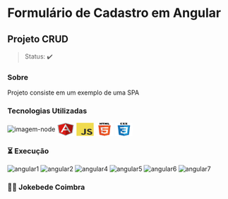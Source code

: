# Formulário  de  Cadastro  em Angular

## Projeto CRUD 

> Status: ✔️
### Sobre
Projeto consiste em um exemplo de uma SPA 

### Tecnologias Utilizadas


<p float="left">
  <img align="center" height="30" width="40" src="https://cdn.jsdelivr.net/gh/devicons/devicon/icons/typescript/typescript-plain.svg" alt="imagem-node" style="max-width:100%">
  <img align="center" height="30" width="40" src="https://raw.githubusercontent.com/devicons/devicon/master/icons/angularjs/angularjs-original.svg" alt="imagem-angular" style="max-width:100%">
  <img align="center" height="30" width="40" src="https://raw.githubusercontent.com/devicons/devicon/master/icons/javascript/javascript-original.svg" alt="imagem-js" style="max-width:100%">
  <img align="center" height="30" width="40" src="https://raw.githubusercontent.com/devicons/devicon/master/icons/html5/html5-original-wordmark.svg" alt="imagem-html" style="max-width:100%">
  <img align="center" height="30" width="40" src="https://raw.githubusercontent.com/devicons/devicon/master/icons/css3/css3-original-wordmark.svg" alt="imagem-css" style="max-width:100%">
  </p>



 
 
### ⏳ Execução

![angular1](https://user-images.githubusercontent.com/44805096/122062368-bb539300-cdc5-11eb-91a8-7723ff2b1841.png)
![angular2](https://user-images.githubusercontent.com/44805096/122062374-bd1d5680-cdc5-11eb-8bcb-041d408c75f9.png)
![angular4](https://user-images.githubusercontent.com/44805096/122062394-c1497400-cdc5-11eb-90cd-11a66d1bd459.png)
![angular5](https://user-images.githubusercontent.com/44805096/122062405-c27aa100-cdc5-11eb-9801-a1c04747e732.png)
![angular6](https://user-images.githubusercontent.com/44805096/122062407-c3abce00-cdc5-11eb-88aa-1a6eb25dbcf4.png)
![angular7](https://user-images.githubusercontent.com/44805096/122062415-c5759180-cdc5-11eb-9047-f35a28d723e4.png)








### 👩‍💻 Jokebede Coimbra

